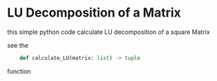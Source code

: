 
# LU Decomposition of a Matrix

this simple python code calculate LU decomposition of a square Matrix

see the 
```Python 
    def calculate_LU(matrix: list) -> tuple
``` 
function


